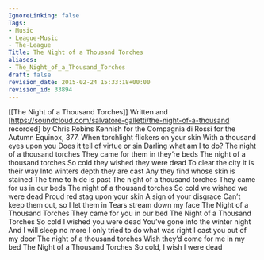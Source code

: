 ```yaml
---
IgnoreLinking: false
Tags:
- Music
- League-Music
- The-League
Title: The Night of a Thousand Torches
aliases:
- The_Night_of_a_Thousand_Torches
draft: false
revision_date: 2015-02-24 15:33:18+00:00
revision_id: 33894
---
```


[[The Night of a Thousand Torches]]
Written and [https://soundcloud.com/salvatore-galletti/the-night-of-a-thousand recorded] by Chris Robins Kennish for the Compagnia di Rossi for the Autumn Equinox, 377.
When torchlight flickers on your skin
With a thousand eyes upon you
Does it tell of virtue or sin
Darling what am I to do?
The night of a thousand torches
They came for them in they’re beds
The night of a thousand torches
So cold they wished they were dead
To clear the city it is their way
Into winters depth they are cast
Any they find whose skin is stained
The time to hide is past
The night of a thousand torches
They came for us in our beds
The night of a thousand torches
So cold we wished we were dead
Proud red stag upon your skin
A sign of your disgrace
Can’t keep them out, so I let them in
Tears stream down my face
The Night of a Thousand Torches
They came for you in our bed
The Night of a Thousand Torches
So cold I wished you were dead
You’ve gone into the winter night
And I will sleep no more
I only tried to do what was right
I cast you out of my door
The night of a thousand torches
Wish they’d come for me in my bed
The Night of a Thousand Torches
So cold, I wish I were dead